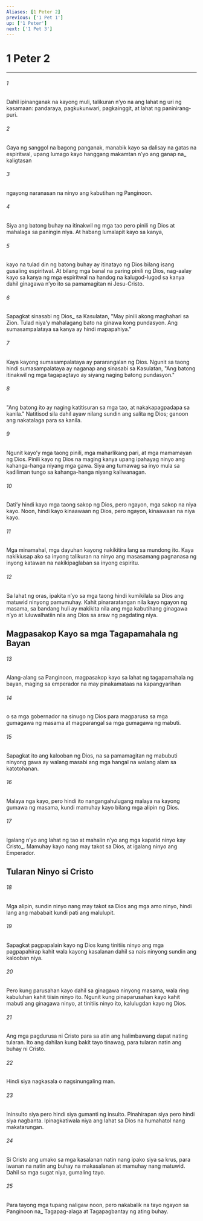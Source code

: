 ```yaml
---
Aliases: [1 Peter 2]
previous: ['1 Pet 1']
up: ['1 Peter']
next: ['1 Pet 3']
---
```

# 1 Peter 2

***






















###### 1 










Dahil ipinanganak na kayong muli, talikuran nʼyo na ang lahat ng uri ng kasamaan: pandaraya, pagkukunwari, pagkainggit, at lahat ng paninirang-puri. 





















###### 2 










Gaya ng sanggol na bagong panganak, manabik kayo sa dalisay na gatas na espiritwal, upang lumago kayo hanggang makamtan nʼyo ang ganap na_ kaligtasan 





















###### 3 










ngayong naranasan na ninyo ang kabutihan ng Panginoon. 





















###### 4 










Siya ang batong buhay na itinakwil ng mga tao pero pinili ng Dios at mahalaga sa paningin niya. At habang lumalapit kayo sa kanya, 





















###### 5 










kayo na tulad din ng batong buhay ay itinatayo ng Dios bilang isang gusaling espiritwal. At bilang mga banal na paring pinili ng Dios, nag-aalay kayo sa kanya ng mga espiritwal na handog na kalugod-lugod sa kanya dahil ginagawa nʼyo ito sa pamamagitan ni Jesu-Cristo. 





















###### 6 










Sapagkat sinasabi ng Dios_ sa Kasulatan, "May pinili akong maghahari sa Zion. Tulad niyaʼy mahalagang bato na ginawa kong pundasyon. Ang sumasampalataya sa kanya ay hindi mapapahiya." 





















###### 7 










Kaya kayong sumasampalataya ay pararangalan ng Dios. Ngunit sa taong hindi sumasampalataya ay naganap ang sinasabi sa Kasulatan, "Ang batong itinakwil ng mga tagapagtayo ay siyang naging batong pundasyon." 





















###### 8 










"Ang batong ito ay naging katitisuran sa mga tao, at nakakapagpadapa sa kanila." Natitisod sila dahil ayaw nilang sundin ang salita ng Dios; ganoon ang nakatalaga para sa kanila. 





















###### 9 










Ngunit kayoʼy mga taong pinili, mga maharlikang pari, at mga mamamayan ng Dios. Pinili kayo ng Dios na maging kanya upang ipahayag ninyo ang kahanga-hanga niyang mga gawa. Siya ang tumawag sa inyo mula sa kadiliman tungo sa kahanga-hanga niyang kaliwanagan. 





















###### 10 










Datiʼy hindi kayo mga taong sakop ng Dios, pero ngayon, mga sakop na niya kayo. Noon, hindi kayo kinaawaan ng Dios, pero ngayon, kinaawaan na niya kayo. 





















###### 11 










Mga minamahal, mga dayuhan kayong nakikitira lang sa mundong ito. Kaya nakikiusap ako sa inyong talikuran na ninyo ang masasamang pagnanasa ng inyong katawan na nakikipaglaban sa inyong espiritu. 





















###### 12 










Sa lahat ng oras, ipakita nʼyo sa mga taong hindi kumikilala sa Dios ang matuwid ninyong pamumuhay. Kahit pinararatangan nila kayo ngayon ng masama, sa bandang huli ay makikita nila ang mga kabutihang ginagawa nʼyo at luluwalhatiin nila ang Dios sa araw ng pagdating niya.

## Magpasakop Kayo sa mga Tagapamahala ng Bayan 





















###### 13 










Alang-alang sa Panginoon, magpasakop kayo sa lahat ng tagapamahala ng bayan, maging sa emperador na may pinakamataas na kapangyarihan 





















###### 14 










o sa mga gobernador na sinugo ng Dios para magparusa sa mga gumagawa ng masama at magparangal sa mga gumagawa ng mabuti. 





















###### 15 










Sapagkat ito ang kalooban ng Dios, na sa pamamagitan ng mabubuti ninyong gawa ay walang masabi ang mga hangal na walang alam sa katotohanan. 





















###### 16 










Malaya nga kayo, pero hindi ito nangangahulugang malaya na kayong gumawa ng masama, kundi mamuhay kayo bilang mga alipin ng Dios. 





















###### 17 










Igalang nʼyo ang lahat ng tao at mahalin nʼyo ang mga kapatid ninyo kay Cristo_. Mamuhay kayo nang may takot sa Dios, at igalang ninyo ang Emperador.

## Tularan Ninyo si Cristo 





















###### 18 










Mga alipin, sundin ninyo nang may takot sa Dios ang mga amo ninyo, hindi lang ang mababait kundi pati ang malulupit. 





















###### 19 










Sapagkat pagpapalain kayo ng Dios kung tinitiis ninyo ang mga pagpapahirap kahit wala kayong kasalanan dahil sa nais ninyong sundin ang kalooban niya. 





















###### 20 










Pero kung parusahan kayo dahil sa ginagawa ninyong masama, wala ring kabuluhan kahit tiisin ninyo ito. Ngunit kung pinaparusahan kayo kahit mabuti ang ginagawa ninyo, at tinitiis ninyo ito, kalulugdan kayo ng Dios. 





















###### 21 










Ang mga pagdurusa ni Cristo para sa atin ang halimbawang dapat nating tularan. Ito ang dahilan kung bakit tayo tinawag, para tularan natin ang buhay ni Cristo. 





















###### 22 










Hindi siya nagkasala o nagsinungaling man. 





















###### 23 










Ininsulto siya pero hindi siya gumanti ng insulto. Pinahirapan siya pero hindi siya nagbanta. Ipinagkatiwala niya ang lahat sa Dios na humahatol nang makatarungan. 





















###### 24 










Si Cristo ang umako sa mga kasalanan natin nang ipako siya sa krus, para iwanan na natin ang buhay na makasalanan at mamuhay nang matuwid. Dahil sa mga sugat niya, gumaling tayo. 





















###### 25 










Para tayong mga tupang naligaw noon, pero nakabalik na tayo ngayon sa Panginoon na_ Tagapag-alaga at Tagapagbantay ng ating buhay.
